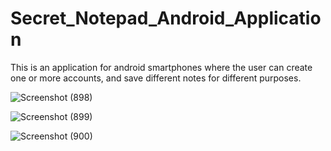 # Secret_Notepad_Android_Application
This is an application for android smartphones where the user can create one or more accounts, and save different notes for different purposes.

![Screenshot (898)](https://github.com/Tudor-tdt/Secret_Notepad_Android_Application/assets/86119199/f766de91-6205-4026-83eb-fb304c366894)

![Screenshot (899)](https://github.com/Tudor-tdt/Secret_Notepad_Android_Application/assets/86119199/f1a9c6b3-fef7-4ee1-927f-664787560cf3)

![Screenshot (900)](https://github.com/Tudor-tdt/Secret_Notepad_Android_Application/assets/86119199/0897ecb3-c8e2-4168-ab7e-97dfacb46af4)
